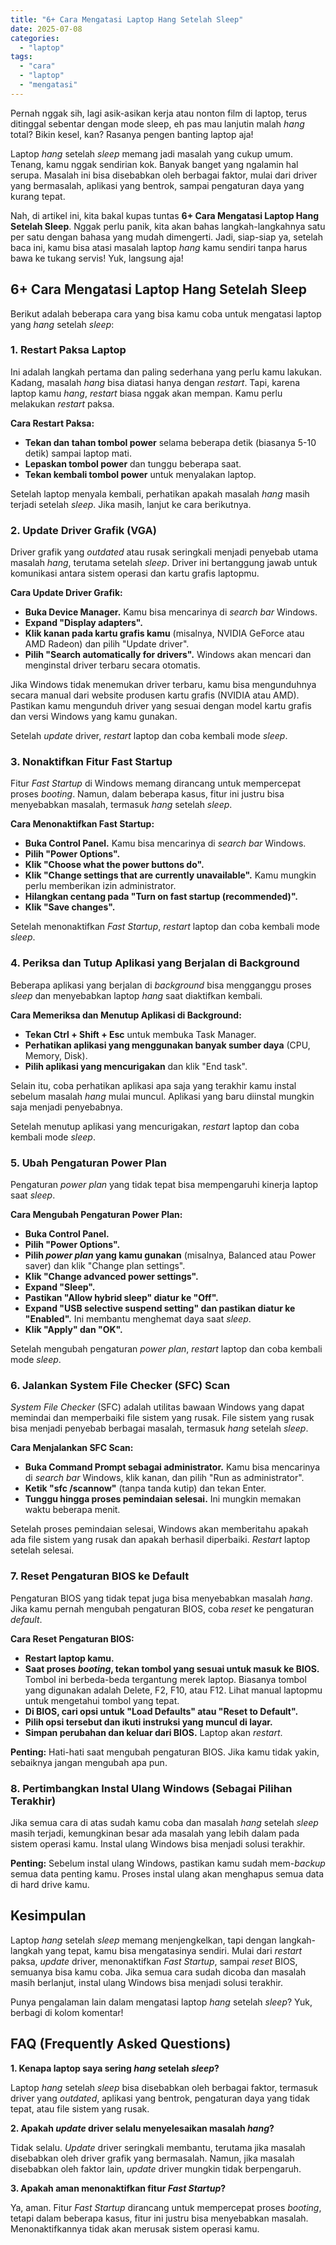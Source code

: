 ```yaml
---
title: "6+ Cara Mengatasi Laptop Hang Setelah Sleep"
date: 2025-07-08
categories: 
  - "laptop"
tags: 
  - "cara"
  - "laptop"
  - "mengatasi"
---
```


Pernah nggak sih, lagi asik-asikan kerja atau nonton film di laptop, terus ditinggal sebentar dengan mode sleep, eh pas mau lanjutin malah _hang_ total? Bikin kesel, kan? Rasanya pengen banting laptop aja!

Laptop _hang_ setelah _sleep_ memang jadi masalah yang cukup umum. Tenang, kamu nggak sendirian kok. Banyak banget yang ngalamin hal serupa. Masalah ini bisa disebabkan oleh berbagai faktor, mulai dari driver yang bermasalah, aplikasi yang bentrok, sampai pengaturan daya yang kurang tepat.

Nah, di artikel ini, kita bakal kupas tuntas **6+ Cara Mengatasi Laptop Hang Setelah Sleep**. Nggak perlu panik, kita akan bahas langkah-langkahnya satu per satu dengan bahasa yang mudah dimengerti. Jadi, siap-siap ya, setelah baca ini, kamu bisa atasi masalah laptop _hang_ kamu sendiri tanpa harus bawa ke tukang servis! Yuk, langsung aja!

## 6+ Cara Mengatasi Laptop Hang Setelah Sleep

Berikut adalah beberapa cara yang bisa kamu coba untuk mengatasi laptop yang _hang_ setelah _sleep_:

### 1\. Restart Paksa Laptop

Ini adalah langkah pertama dan paling sederhana yang perlu kamu lakukan. Kadang, masalah _hang_ bisa diatasi hanya dengan _restart_. Tapi, karena laptop kamu _hang_, _restart_ biasa nggak akan mempan. Kamu perlu melakukan _restart_ paksa.

**Cara Restart Paksa:**

- **Tekan dan tahan tombol power** selama beberapa detik (biasanya 5-10 detik) sampai laptop mati.
- **Lepaskan tombol power** dan tunggu beberapa saat.
- **Tekan kembali tombol power** untuk menyalakan laptop.

Setelah laptop menyala kembali, perhatikan apakah masalah _hang_ masih terjadi setelah _sleep_. Jika masih, lanjut ke cara berikutnya.

### 2\. Update Driver Grafik (VGA)

Driver grafik yang _outdated_ atau rusak seringkali menjadi penyebab utama masalah _hang_, terutama setelah _sleep_. Driver ini bertanggung jawab untuk komunikasi antara sistem operasi dan kartu grafis laptopmu.

**Cara Update Driver Grafik:**

- **Buka Device Manager.** Kamu bisa mencarinya di _search bar_ Windows.
- **Expand "Display adapters".**
- **Klik kanan pada kartu grafis kamu** (misalnya, NVIDIA GeForce atau AMD Radeon) dan pilih "Update driver".
- **Pilih "Search automatically for drivers".** Windows akan mencari dan menginstal driver terbaru secara otomatis.

Jika Windows tidak menemukan driver terbaru, kamu bisa mengunduhnya secara manual dari website produsen kartu grafis (NVIDIA atau AMD). Pastikan kamu mengunduh driver yang sesuai dengan model kartu grafis dan versi Windows yang kamu gunakan.

Setelah _update_ driver, _restart_ laptop dan coba kembali mode _sleep_.

### 3\. Nonaktifkan Fitur Fast Startup

Fitur _Fast Startup_ di Windows memang dirancang untuk mempercepat proses _booting_. Namun, dalam beberapa kasus, fitur ini justru bisa menyebabkan masalah, termasuk _hang_ setelah _sleep_.

**Cara Menonaktifkan Fast Startup:**

- **Buka Control Panel.** Kamu bisa mencarinya di _search bar_ Windows.
- **Pilih "Power Options".**
- **Klik "Choose what the power buttons do".**
- **Klik "Change settings that are currently unavailable".** Kamu mungkin perlu memberikan izin administrator.
- **Hilangkan centang pada "Turn on fast startup (recommended)".**
- **Klik "Save changes".**

Setelah menonaktifkan _Fast Startup_, _restart_ laptop dan coba kembali mode _sleep_.

### 4\. Periksa dan Tutup Aplikasi yang Berjalan di Background

Beberapa aplikasi yang berjalan di _background_ bisa mengganggu proses _sleep_ dan menyebabkan laptop _hang_ saat diaktifkan kembali.

**Cara Memeriksa dan Menutup Aplikasi di Background:**

- **Tekan Ctrl + Shift + Esc** untuk membuka Task Manager.
- **Perhatikan aplikasi yang menggunakan banyak sumber daya** (CPU, Memory, Disk).
- **Pilih aplikasi yang mencurigakan** dan klik "End task".

Selain itu, coba perhatikan aplikasi apa saja yang terakhir kamu instal sebelum masalah _hang_ mulai muncul. Aplikasi yang baru diinstal mungkin saja menjadi penyebabnya.

Setelah menutup aplikasi yang mencurigakan, _restart_ laptop dan coba kembali mode _sleep_.

### 5\. Ubah Pengaturan Power Plan

Pengaturan _power plan_ yang tidak tepat bisa mempengaruhi kinerja laptop saat _sleep_.

**Cara Mengubah Pengaturan Power Plan:**

- **Buka Control Panel.**
- **Pilih "Power Options".**
- **Pilih _power plan_ yang kamu gunakan** (misalnya, Balanced atau Power saver) dan klik "Change plan settings".
- **Klik "Change advanced power settings".**
- **Expand "Sleep".**
- **Pastikan "Allow hybrid sleep" diatur ke "Off".**
- **Expand "USB selective suspend setting" dan pastikan diatur ke "Enabled".** Ini membantu menghemat daya saat _sleep_.
- **Klik "Apply" dan "OK".**

Setelah mengubah pengaturan _power plan_, _restart_ laptop dan coba kembali mode _sleep_.

### 6\. Jalankan System File Checker (SFC) Scan

_System File Checker_ (SFC) adalah utilitas bawaan Windows yang dapat memindai dan memperbaiki file sistem yang rusak. File sistem yang rusak bisa menjadi penyebab berbagai masalah, termasuk _hang_ setelah _sleep_.

**Cara Menjalankan SFC Scan:**

- **Buka Command Prompt sebagai administrator.** Kamu bisa mencarinya di _search bar_ Windows, klik kanan, dan pilih "Run as administrator".
- **Ketik "sfc /scannow"** (tanpa tanda kutip) dan tekan Enter.
- **Tunggu hingga proses pemindaian selesai.** Ini mungkin memakan waktu beberapa menit.

Setelah proses pemindaian selesai, Windows akan memberitahu apakah ada file sistem yang rusak dan apakah berhasil diperbaiki. _Restart_ laptop setelah selesai.

### 7\. Reset Pengaturan BIOS ke Default

Pengaturan BIOS yang tidak tepat juga bisa menyebabkan masalah _hang_. Jika kamu pernah mengubah pengaturan BIOS, coba _reset_ ke pengaturan _default_.

**Cara Reset Pengaturan BIOS:**

- **Restart laptop kamu.**
- **Saat proses _booting_, tekan tombol yang sesuai untuk masuk ke BIOS.** Tombol ini berbeda-beda tergantung merek laptop. Biasanya tombol yang digunakan adalah Delete, F2, F10, atau F12. Lihat manual laptopmu untuk mengetahui tombol yang tepat.
- **Di BIOS, cari opsi untuk "Load Defaults" atau "Reset to Default".**
- **Pilih opsi tersebut dan ikuti instruksi yang muncul di layar.**
- **Simpan perubahan dan keluar dari BIOS.** Laptop akan _restart_.

**Penting:** Hati-hati saat mengubah pengaturan BIOS. Jika kamu tidak yakin, sebaiknya jangan mengubah apa pun.

### 8\. Pertimbangkan Instal Ulang Windows (Sebagai Pilihan Terakhir)

Jika semua cara di atas sudah kamu coba dan masalah _hang_ setelah _sleep_ masih terjadi, kemungkinan besar ada masalah yang lebih dalam pada sistem operasi kamu. Instal ulang Windows bisa menjadi solusi terakhir.

**Penting:** Sebelum instal ulang Windows, pastikan kamu sudah mem-_backup_ semua data penting kamu. Proses instal ulang akan menghapus semua data di hard drive kamu.

## Kesimpulan

Laptop _hang_ setelah _sleep_ memang menjengkelkan, tapi dengan langkah-langkah yang tepat, kamu bisa mengatasinya sendiri. Mulai dari _restart_ paksa, _update_ driver, menonaktifkan _Fast Startup_, sampai _reset_ BIOS, semuanya bisa kamu coba. Jika semua cara sudah dicoba dan masalah masih berlanjut, instal ulang Windows bisa menjadi solusi terakhir.

Punya pengalaman lain dalam mengatasi laptop _hang_ setelah _sleep_? Yuk, berbagi di kolom komentar!

## FAQ (Frequently Asked Questions)

**1\. Kenapa laptop saya sering _hang_ setelah _sleep_?**

Laptop _hang_ setelah _sleep_ bisa disebabkan oleh berbagai faktor, termasuk driver yang _outdated_, aplikasi yang bentrok, pengaturan daya yang tidak tepat, atau file sistem yang rusak.

**2\. Apakah _update_ driver selalu menyelesaikan masalah _hang_?**

Tidak selalu. _Update_ driver seringkali membantu, terutama jika masalah disebabkan oleh driver grafik yang bermasalah. Namun, jika masalah disebabkan oleh faktor lain, _update_ driver mungkin tidak berpengaruh.

**3\. Apakah aman menonaktifkan fitur _Fast Startup_?**

Ya, aman. Fitur _Fast Startup_ dirancang untuk mempercepat proses _booting_, tetapi dalam beberapa kasus, fitur ini justru bisa menyebabkan masalah. Menonaktifkannya tidak akan merusak sistem operasi kamu.

